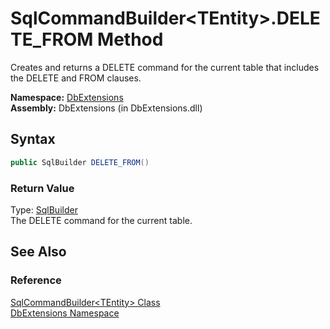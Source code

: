 SqlCommandBuilder&lt;TEntity>.DELETE_FROM Method
================================================
Creates and returns a DELETE command for the current table that includes the DELETE and FROM clauses.

**Namespace:** [DbExtensions][1]  
**Assembly:** DbExtensions (in DbExtensions.dll)

Syntax
------

```csharp
public SqlBuilder DELETE_FROM()
```

### Return Value
Type: [SqlBuilder][2]  
The DELETE command for the current table.

See Also
--------

### Reference
[SqlCommandBuilder&lt;TEntity> Class][3]  
[DbExtensions Namespace][1]  

[1]: ../README.md
[2]: ../SqlBuilder/README.md
[3]: README.md